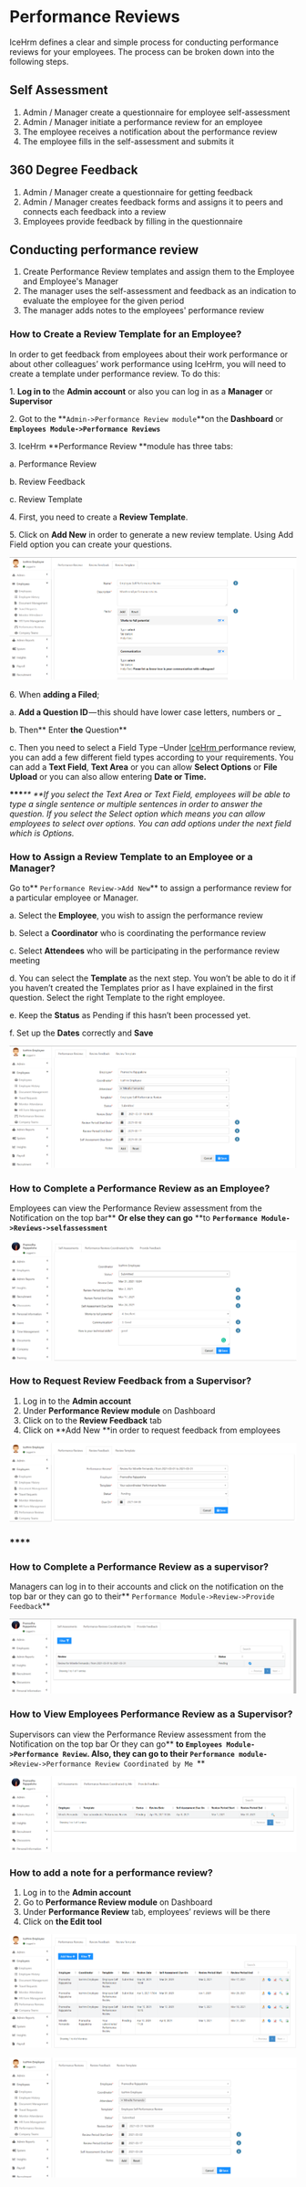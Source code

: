 # Performance Reviews

IceHrm defines a clear and simple process for conducting performance reviews for your employees. The process can be broken down into the following steps.

## Self Assessment

1. Admin / Manager create a questionnaire for employee self-assessment
2. Admin / Manager initiate a performance review for an employee
3. The employee receives a notification about the performance review
4. The employee fills in the self-assessment and submits it

## 360 Degree Feedback

1. Admin / Manager create a questionnaire for getting feedback
2. Admin / Manager creates feedback forms and assigns it to peers and connects each feedback into a review
3. Employees provide feedback by filling in the questionnaire

## Conducting performance review

1. Create Performance Review templates and assign them to the Employee and Employee's Manager
2. The manager uses the self-assessment and feedback as an indication to evaluate the employee for the given period
3. The manager adds notes to the employees' performance review

### How to Create a Review Template for an Employee?

In order to get feedback from employees about their work performance or about other colleagues’ work performance using IceHrm, you will need to create a template under performance review. To do this:

1\. **Log in to** the **Admin account** or also you can log in as a **Manager** or **Supervisor**

2\. Got to the **`Admin->Performance Review module`**on the **Dashboard** or **`Employees Module->Performance Reviews`**

3\. IceHrm **Performance Review **module has three tabs:

a. Performance Review

b. Review Feedback

c. Review Template

4\. First, you need to create a **Review Template**.&#x20;

5\. Click on **Add New** in order to generate a new review template. Using Add Field option you can create your questions.&#x20;

![](<../.gitbook/assets/image (39).png>)

6\. When **adding a Filed**;

a. **Add a Question ID** — this should have lower case letters, numbers or \_

b. Then** Enter **the** Question**

c. Then you need to select a Field Type –Under [IceHrm ](https://icehrm.com)performance review, you can add a few different field types according to your requirements. You can add a **Text Field**, **Text Area** or you can allow **Select Options** or **File Upload** or you can also allow entering **Date or Time.**

**\*\*\***_** **If you select the Text Area or Text Field, employees will be able to type a single sentence or multiple sentences in order to answer the question. If you select the Select option which means you can allow employees to select over options. You can add options under the next field which is Options._

### How to Assign a Revie**w** Template to an Employee or a Manager?

Go to** `Performance Review->Add New`** to assign a performance review for a particular employee or Manager.

a. Select the **Employee**, you wish to assign the performance review

b. Select a **Coordinator** who is coordinating the performance review

c. Select **Attendees** who will be participating in the performance review meeting

d. You can select the **Template** as the next step. You won’t be able to do it if you haven’t created the Templates prior as I have explained in the first question. Select the right Template to the right employee.

e. Keep the **Status** as Pending if this hasn’t been processed yet.

f. Set up the **Dates** correctly and **Save**

![](<../.gitbook/assets/image (84).png>)

### **How to Complete a Performance Review as an Employee?**

Employees can view the Performance Review assessment from the Notification on the top bar** **Or else they can go** **to **`Performance Module->Reviews->selfassessment`**

![](<../.gitbook/assets/image (78).png>)

### **How to Request Review Feedback from a Supervisor?**

1. Log in to the **Admin account**
2. Under **Performance Review module** on Dashboard
3. Click on to the **Review Feedback** tab
4. Click on **Add New **in order to request feedback from employees

![](<../.gitbook/assets/image (81).png>)

### ****

### **How to Complete a Performance Review as a supervisor?**

Managers can log in to their accounts and click on the notification on the top bar or they can go to their** `Performance Module->Review->Provide Feedback`**

![](<../.gitbook/assets/image (80).png>)

### **How to View Employees Performance Review as a Supervisor?**

Supervisors can view the Performance Review assessment from the Notification on the top bar Or they can go** **to **`Employees Module->Performance Review`**. Also, they can go to their **`Performance `**`module->`**`Review->Performance Review Coordinated by Me `**

![](<../.gitbook/assets/image (75).png>)

### **How to add a note for a performance review?**

1. Log in to the **Admin account**
2. Go to **Performance Review module** on Dashboard
3. Under **Performance Review** tab, employees’ reviews will be there
4. Click on **the Edit tool**

![](<../.gitbook/assets/image (20).png>)

![](<../.gitbook/assets/image (79).png>)



